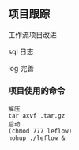 ## 项目跟踪

工作流项目改进

sql 日志

log 完善

### 项目使用的命令

```
解压
tar axvf .tar.gz
启动
(chmod 777 leflow)
nohup ./leflow &
```



